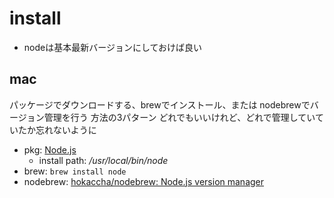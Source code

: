 # install

- nodeは基本最新バージョンにしておけば良い

## mac

パッケージでダウンロードする、brewでインストール、または nodebrewでバージョン管理を行う 方法の3パターン
どれでもいいけれど、どれで管理していていたか忘れないように

- pkg: [Node\.js](https://nodejs.org/ja/)
  - install path: */usr/local/bin/node*
- brew: `brew install node`
- nodebrew: [hokaccha/nodebrew: Node\.js version manager](https://github.com/hokaccha/nodebrew)


